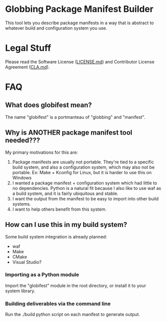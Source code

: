 <!-- markdownlint-disable MD025 MD026 -->

# Globbing Package Manifest Builder

This tool lets you describe package manifests in a way that is abstract to whatever build and configuration system you use.

# Legal Stuff

Please read the Software License ([LICENSE.md](LICENSE.md)) and Contributor License Agreement ([CLA.md](CLA.md)).

# FAQ

## What does globifest mean?

The name "globifest" is a portmanteau of "globbing" and "manifest".

## Why is ANOTHER package manifest tool needed???

My primary motivations for this are:

1. Package manifests are usually not portable.  They're tied to a specific build system, and also a configuration system, which may also not be portable.  Ex: Make + Kconfig for Linux, but it is harder to use this on Windows
2. I wanted a package manifest + configuration system which had little to no dependencies.  Python is a natural fit because I also like to use waf as a build system, and it is fairly ubiquitous and stable.
3. I want the output from the manifest to be easy to import into other build systems.
4. I want to help others benefit from this system.

## How can I use this in my build system?

Some build system integration is already planned:

* waf
* Make
* CMake
* Visual Studio?

### Importing as a Python module

Import the "globifest" module in the root directory, or install it to your system library.

### Building deliverables via the command line

Run the ./build python script on each manifest to generate output.
